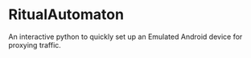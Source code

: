 # RitualAutomaton
An interactive python to quickly set up an Emulated Android device for proxying traffic.
